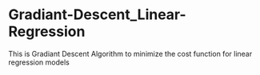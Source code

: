 # Gradiant-Descent_Linear-Regression
This is Gradiant Descent Algorithm to minimize the cost function for linear regression models
